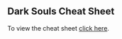 ## Dark Souls Cheat Sheet

To view the cheat sheet [click here](http://smcnabb.github.io/dark-souls-cheat-sheet/).
